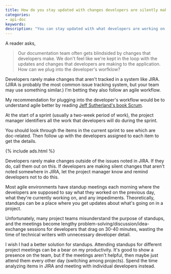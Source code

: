 ```yaml
---
title: How do you stay updated with changes developers are silently making?
categories:
- api-doc
keywords:
description: "You can stay updated with what developers are working on by analyzing the items assigned to the current sprint and asking the assigned developer for details."
---
```


A reader asks,

> Our documentation team often gets blindsided by changes that developers make. We don't feel like we're kept in the loop with the updates and changes that developers are making to the application. How can we plug into the developer's worfklow?

Developers rarely make changes that aren't tracked in a system like JIRA. (JIRA is probably the most common issue tracking system, but your team may use something similar.) I'm betting they also follow an agile workflow.

My recommendation for plugging into the developer's workflow would be to understand agile better by reading [Jeff Sutherland's book Scrum](http://www.audible.com/pd/Business/Scrum-Audiobook/B00NJ3WS9G?pcrid=71144899740&mkwid=s7oW74D4h_dc&pmt=&source_code=GPAGBSH0508140001&pkw=).

At the start of a sprint (usually a two-week period of work), the project manager identifiers all the work that developers will do during the sprint.  

You should look through the items in the current sprint to see which are doc-related. Then follow up with the developers assigned to each item to get the details.

{% include ads.html %}

Developers rarely make changes outside of the issues noted in JIRA. If they do, call them out on this. If developers are making silent changes that aren't noted somewhere in JIRA, let the project manager know and remind developers not to do this.

Most agile environments have standup meetings each morning where the developers are supposed to say what they worked on the previous day, what they're currently working on, and any impediments. Theoretically, standups can be a place where you get updates about what's going on in a project.



Unfortunately, many project teams misunderstand the purpose of standups, and the meetings become lengthy problem-solving/discussion/idea-exchange sessions for developers that drag on 30-40 minutes, wasting the time of technical writers with unnecessary developer detail.

I wish I had a better solution for standups. Attending standups for different project meetings can be a bear on my productivity. It's good to show a presence on the team, but if the meetings aren't helpful, then maybe just attend them every other day (switching among projects). Spend the time analyzing items in JIRA and meeting with individual developers instead.
